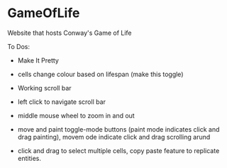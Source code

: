 # GameOfLife
Website that hosts Conway's Game of Life 

To Dos:
- Make It Pretty 
- cells change colour based on lifespan  (make this toggle)
- Working scroll bar 
- left click to navigate scroll bar
- middle mouse wheel to zoom in and out 
- move and paint toggle-mode buttons (paint mode indicates click and drag painting), movem ode indicate click and drag scrolling arund 

- click and drag to select multiple cells, copy paste feature to replicate entities.